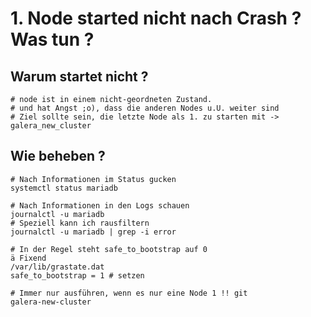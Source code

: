 # 1. Node started nicht nach Crash ? Was tun ? 

## Warum startet nicht ? 

```
# node ist in einem nicht-geordneten Zustand.
# und hat Angst ;o), dass die anderen Nodes u.U. weiter sind 
# Ziel sollte sein, die letzte Node als 1. zu starten mit -> galera_new_cluster 
```

## Wie beheben ? 

```
# Nach Informationen im Status gucken 
systemctl status mariadb 

# Nach Informationen in den Logs schauen 
journalctl -u mariadb 
# Speziell kann ich rausfiltern
journalctl -u mariadb | grep -i error

# In der Regel steht safe_to_bootstrap auf 0 
ä Fixend 
/var/lib/grastate.dat 
safe_to_bootstrap = 1 # setzen 

# Immer nur ausführen, wenn es nur eine Node 1 !! git 
galera-new-cluster

```
